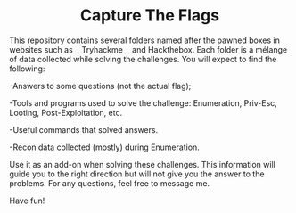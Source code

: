 <h1 align="center"> Capture The Flags </h1>

<p>This repository contains several folders named after the pawned boxes in websites such as __Tryhackme__ and Hackthebox. 
Each folder is a mélange of data collected while solving the challenges. You will expect to find the following:</p>

-Answers to some questions (not the actual flag);

-Tools and programs used to solve the challenge: Enumeration, Priv-Esc, Looting, Post-Exploitation, etc.

-Useful commands that solved answers.

-Recon data collected (mostly) during Enumeration.

<p>Use it as an add-on when solving these challenges. This information will guide you to the right direction but will not give you the answer to the problems. 
For any questions, feel free to message me. 

Have fun! </p>
